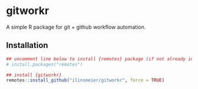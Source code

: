 # gitworkr
A simple R package for git + github workflow automation.

## Installation

```r
## uncomment line below to install {remotes} package (if not already installed)
# install.packages("remotes")

## install {gitworkr}
remotes::install_github("ilinsmeier/gitworkr", force = TRUE)
```

